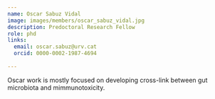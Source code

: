 ```yaml
---
name: Oscar Sabuz Vidal
image: images/members/oscar_sabuz_vidal.jpg
description: Predoctoral Research Fellow
role: phd
links:
  email: oscar.sabuz@urv.cat
  orcid: 0000-0002-1987-4694
  
---
```

Oscar work is mostly focused on developing cross-link between gut microbiota and mimmunotoxicity. 

